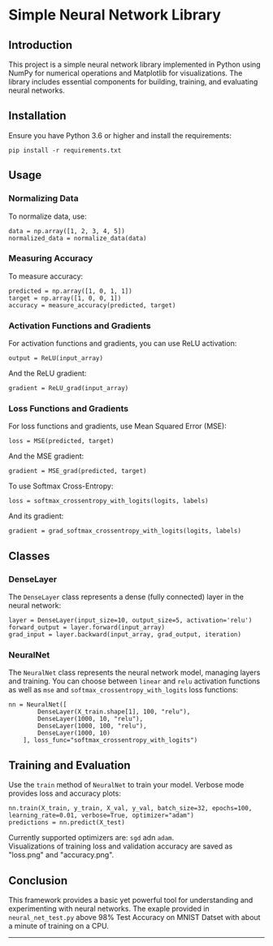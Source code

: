 # Simple Neural Network Library

## Introduction
This project is a simple neural network library implemented in Python using NumPy for numerical operations and Matplotlib for visualizations. The library includes essential components for building, training, and evaluating neural networks.

## Installation
Ensure you have Python 3.6 or higher and install the requirements:
```
pip install -r requirements.txt
```

## Usage

### Normalizing Data
To normalize data, use:
```
data = np.array([1, 2, 3, 4, 5])
normalized_data = normalize_data(data)
```

### Measuring Accuracy
To measure accuracy:
```
predicted = np.array([1, 0, 1, 1])
target = np.array([1, 0, 0, 1])
accuracy = measure_accuracy(predicted, target)
```

### Activation Functions and Gradients
For activation functions and gradients, you can use ReLU activation:
```
output = ReLU(input_array)
```
And the ReLU gradient:
```
gradient = ReLU_grad(input_array)
```

### Loss Functions and Gradients
For loss functions and gradients, use Mean Squared Error (MSE):
```
loss = MSE(predicted, target)
```
And the MSE gradient:
```
gradient = MSE_grad(predicted, target)
```

To use Softmax Cross-Entropy:
```
loss = softmax_crossentropy_with_logits(logits, labels)
```
And its gradient:
```
gradient = grad_softmax_crossentropy_with_logits(logits, labels)
```

## Classes

### DenseLayer
The `DenseLayer` class represents a dense (fully connected) layer in the neural network:
```
layer = DenseLayer(input_size=10, output_size=5, activation='relu')
forward_output = layer.forward(input_array)
grad_input = layer.backward(input_array, grad_output, iteration)
```

### NeuralNet
The `NeuralNet` class represents the neural network model, managing layers and training. You can choose between `linear` and `relu` activation functions as well as `mse` and `softmax_crossentropy_with_logits` loss functions:
```
nn = NeuralNet([
        DenseLayer(X_train.shape[1], 100, "relu"),
        DenseLayer(1000, 10, "relu"),
        DenseLayer(1000, 100, "relu"),
        DenseLayer(1000, 10)
    ], loss_func="softmax_crossentropy_with_logits")

```

## Training and Evaluation
Use the `train` method of `NeuralNet` to train your model. Verbose mode provides loss and accuracy plots:
```
nn.train(X_train, y_train, X_val, y_val, batch_size=32, epochs=100, learning_rate=0.01, verbose=True, optimizer="adam")
predictions = nn.predict(X_test)
```

Currently supported optimizers are: `sgd` adn `adam`. \
Visualizations of training loss and validation accuracy are saved as "loss.png" and "accuracy.png".



## Conclusion
This framework provides a basic yet powerful tool for understanding and experimenting with neural networks. The exaple provided in `neural_net_test.py` above $98\%$ Test Accuracy on MNIST Datset with about a minute of training on a CPU.

---




